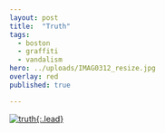 ```yaml
---
layout: post
title:  "Truth"
tags:
  - boston
  - graffiti
  - vandalism
hero: ../uploads/IMAG0312_resize.jpg
overlay: red
published: true

---
```


[![truth](../uploads/IMAG0312_resize.jpg){:.lead}](../uploads/IMAG0312.jpg)